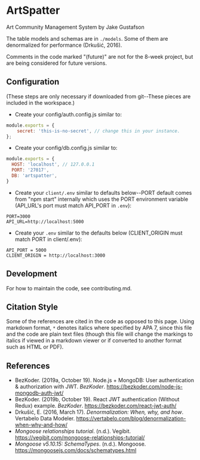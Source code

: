 # ArtSpatter
Art Community Management System by Jake Gustafson

The table models and schemas are in `./models`. Some of them are denormalized
for performance (Drkušić, 2016).

Comments in the code marked "(future)" are not for the 8-week project,
but are being considered for future versions.


## Configuration
(These steps are only necessary if downloaded from git--These pieces are
included in the workspace.)

- Create your config/auth.config.js similar to:
```JavaScript
module.exports = {
    secret: 'this-is-no-secret', // change this in your instance.
};
```
- Create your config/db.config.js similar to:
```JavaScript
module.exports = {
  HOST: 'localhost', // 127.0.0.1
  PORT: '27017',
  DB: 'artspatter',
}
```
- Create your `client/.env` similar to defaults below--PORT default
  comes from "npm start" internally which uses the PORT environment 
  variable (API_URL's port must match API_PORT in `.env`):
```
PORT=3000
API_URL=http://localhost:5000
```
- Create your `.env` similar to the defaults below (CLIENT_ORIGIN must
  match PORT in client/.env):
```
API_PORT = 5000
CLIENT_ORIGIN = http://localhost:3000
```


## Development
For how to maintain the code, see contributing.md.


## Citation Style

Some of the references are cited in the code as opposed to this page.
Using markdown format, `*` denotes italics where specified by APA 7,
since this file and the code are plain text files (though this file
will change the markings to italics if viewed in a markdown viewer or
if converted to another format such as HTML or PDF).


## References
- BezKoder. (2019a, October 19). Node.js + MongoDB: User authentication & authorization with JWT. *BezKoder*. https://bezkoder.com/node-js-mongodb-auth-jwt/
- BezKoder. (2019b, October 19). React JWT authentication (Without Redux) example. *BezKoder*. https://bezkoder.com/react-jwt-auth/
- Drkušić, E. (2016, March 17). *Denormalization: When, why, and how*. Vertabelo Data Modeler. https://vertabelo.com/blog/denormalization-when-why-and-how/
- *Mongoose relationships tutorial*. (n.d.). Vegibit. https://vegibit.com/mongoose-relationships-tutorial/
- *Mongoose v5.10.15: SchemaTypes*. (n.d.). Mongoose. https://mongoosejs.com/docs/schematypes.html
